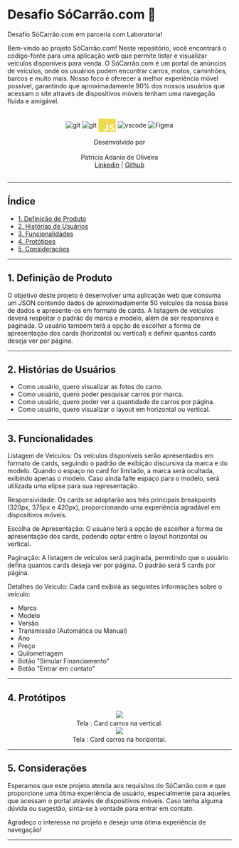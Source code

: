 # Desafio SóCarrão.com 🚗
Desafio SóCarrão.com em parceria com Laboratoria!

Bem-vindo ao projeto SóCarrão.com! Neste repositório, você encontrará o código-fonte para uma aplicação web que permite listar e visualizar veículos disponíveis para venda. O SóCarrão.com é um portal de anúncios de veículos, onde os usuários podem encontrar carros, motos, caminhões, barcos e muito mais. Nosso foco é oferecer a melhor experiência móvel possível, garantindo que aproximadamente 90% dos nossos usuários que acessam o site através de dispositivos móveis tenham uma navegação fluida e amigável.

<div align="center">
  
  <br>
  <img align="center" alt="git" height="30" width="40" src="https://cdn.jsdelivr.net/gh/devicons/devicon/icons/git/git-original.svg"/>
   
  <img align="center" alt="git" height="30" width="40" src="https://camo.githubusercontent.com/900baefb89e187c8b32cdbb3b440d1502fe8f30a1a335cc5dc5868af0142f8b1/68747470733a2f2f63646e2e6a7364656c6976722e6e65742f67682f64657669636f6e732f64657669636f6e2f69636f6e732f6e6f64656a732f6e6f64656a732d6f726967696e616c2e737667" />
  <img align="center" alt="Rafa-Js" height="30" width="40" src="https://raw.githubusercontent.com/devicons/devicon/master/icons/javascript/javascript-plain.svg">
  <img align="center" alt="vscode" height="30" width="40" src="https://cdn.jsdelivr.net/gh/devicons/devicon/icons/vscode/vscode-original.svg" />
  <img align="center" alt="Figma" height="30" width="40" src="https://cdn.jsdelivr.net/gh/devicons/devicon/icons/figma/figma-original.svg" />
   
  <br>


  Desenvolvido por <br>
  <br>
    Patricia Adania de Oliveira<br>
  [Linkedin](https://www.linkedin.com/in/patriciadania/) | [Github](https://github.com/patriciadania)
  <br>
  <br>
</div>
 
***
## Índice

* [1. Definição de Produto](#1-definição-de-produto) 
* [2. Histórias de Usuários](#2-histórias-de-usuários) 
* [3. Funcionalidades](#3-funcionalidades)
* [4. Protótipos](#4-protótipos)
* [5. Considerações ](#5-considerações) 


***
## 1. Definição de Produto 
O objetivo deste projeto é desenvolver uma aplicação web que consuma um JSON contendo dados de aproximadamente 50 veículos da nossa base de dados e apresente-os em formato de cards. A listagem de veículos deverá respeitar o padrão de marca e modelo, além de ser responsiva e paginada. O usuário também terá a opção de escolher a forma de apresentação dos cards (horizontal ou vertical) e definir quantos cards deseja ver por página.
***
## 2. Histórias de Usuários 
- Como usuário, quero visualizar as fotos do carro.
- Como usuário, quero poder pesquisar carros por marca.
- Como usuário, quero poder ver a quantidade de carros por página.
- Como usuário, quero visualizar o layout em horizontal ou vertical.

 ***
 ## 3. Funcionalidades
Listagem de Veículos: Os veículos disponíveis serão apresentados em formato de cards, seguindo o padrão de exibição discursiva da marca e do modelo. Quando o espaço no card for limitado, a marca será ocultada, exibindo apenas o modelo. Caso ainda falte espaço para o modelo, será utilizada uma elipse para sua representação.

Responsividade: Os cards se adaptarão aos três principais breakpoints (320px, 375px e 420px), proporcionando uma experiência agradável em dispositivos móveis.

Escolha de Apresentação: O usuário terá a opção de escolher a forma de apresentação dos cards, podendo optar entre o layout horizontal ou vertical.

Paginação: A listagem de veículos será paginada, permitindo que o usuário defina quantos cards deseja ver por página. O padrão será 5 cards por página.

Detalhes do Veículo: Cada card exibirá as seguintes informações sobre o veículo:

- Marca
- Modelo
- Versão
- Transmissão (Automática ou Manual)
- Ano
- Preço
- Quilometragem
- Botão "Simular Financiamento"
- Botão "Entrar em contato"
 ***

 ## 4. Protótipos
 <div align="center">
  <img width="500" src="https://github.com/patriciadania/Desafio_Laboratoria/assets/120285942/7573c17a-3209-49c6-bfd5-ba9c71a9c11a"/><br>
    Tela : Card carros na vertical.  

</div>
<div align="center">
  <img width="500" src="https://github.com/patriciadania/Desafio_Laboratoria/assets/120285942/6f00999d-9f2b-4fe3-8b10-0f01c8e9f3f3"/><br>
    Tela : Card carros na horizontal. 
    <br>

</div>


  ***
 ## 5. Considerações 
Esperamos que este projeto atenda aos requisitos do SóCarrão.com e que proporcione uma ótima experiência de usuário, especialmente para aqueles que acessam o portal através de dispositivos móveis. Caso tenha alguma dúvida ou sugestão, sinta-se à vontade para entrar em contato.

Agradeço o interesse no projeto e desejo uma ótima experiência de navegação!
   ***


